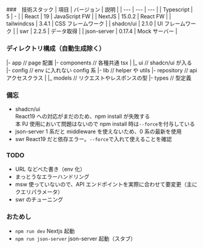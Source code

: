 ###　技術スタック
| 項目 | バージョン | 説明 |
| --- | --- | --- |
| Typescript | 5 | - |
| React | 19 | JavaScript FW |
| NextJS | 15.0.2 | React FW |
| tailwindcss | 3.4.1 | CSS フレームワーク |
| shadcn/ui | 2.1.0 | UI フレームワーク |
| swr | 2.2.5 | データ取得 |
| json-server | 0.17.4 | Mock サーバー |

### ディレクトリ構成（自動生成除く）

|- app // page 配置
|- components // 各種共通 tsx
| |\_ ui // shadcn/ui が入る
|- config // env に入れない config 系
|- lib // helper や utils
|- repository // api アクセスクラス
| |\_ models // リクエストやレスポンスの型
|- types // 型定義

### 備忘

- shadcn/ui  
  React19 への対応がまだのため、npm install が失敗する  
  本 PJ 使用において問題はないので npm install 時は`--force`を付与している
- json-server
  1 系だと middleware を使えないため、0 系の最新を使用
- swr
  React19 だと依存エラー。`--force`で入れて使えることを確認

### TODO

- URL などべた書き（env 化）
- まっとうなエラーハンドリング
- msw 使っていないので、API エンドポイントを実際に合わせて要変更（主にクエリパラメータ）
- swr のチューニング

### おためし

- `npm run dev`
  Nextjs 起動
- `npm run json-server`
  json-server 起動（スタブ）
